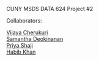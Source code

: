 CUNY MSDS DATA 624 Project #2

Collaborators:

[Vijaya Cherukuri](https://github.com/vijay564)  
[Samantha Deokinanan](https://github.com/greeneyefirefly)  
[Priya Shaji](https://github.com/PriyaShaji)  
[Habib Khan](https://github.com/habibkhan89)  
